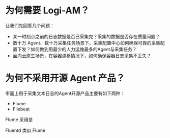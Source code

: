 # 为何需要 Logi-AM？

让我们先回答几个问题：

- 某一时刻点之前的日志数据是否已采集完？采集的数据是否存在质量问题？
- 数十万 Agent、数十万采集任务场景下，采集配置中心如何确保可靠的采集配置下发？如何做到用最少的人力运维最多的Agent与采集任务？
- 面向云原生场景，在容器漂移情况下，如何确保容器日志采集不丢失？

# 为何不采用开源 Agent 产品？

市面上用于采集文本日志的Agent开源产品主要有如下两种：

- Flume
- Filebeat

Flume 采用是

Fluentd 类似 Flume













